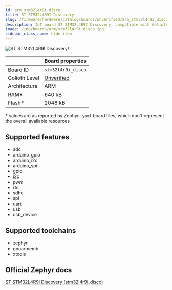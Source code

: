 ```yaml
---
id: arm_stm32l4r9i_disco
title: ST STM32L4R9I Discovery
slug: /firmware/hardware/catalog/boards/unverified/arm_stm32l4r9i_disco
description: IoT board ST STM32L4R9I Discovery, compatible with Golioth at unverified level.
image: /img/boards/arm/stm32l4r9i_disco.jpg
sidebar_class_name: hide-item
---
```


[//]: # (This is an auto-generated file, do not edit! Changes to it will be lost upon re-generation)

![ST STM32L4R9I Discovery!](/img/boards/arm/stm32l4r9i_disco.jpg "ST STM32L4R9I Discovery")

|                | Board properties     |
| -------------  | -------------------- |
| Board ID       | `stm32l4r9i_disco` |
| Golioth Level  | [Unverified](/firmware/hardware#unverified-boards) |
| Architecture   | ARM |
| RAM*           | 640 kB |
| Flash*         | 2048 kB |

\* values are as reported by Zephyr `.yaml` board files, which don't represent the overall available resources



## Supported features

* adc
* arduino_gpio
* arduino_i2c
* arduino_spi
* gpio
* i2c
* pwm
* rtc
* sdhc
* spi
* uart
* usb
* usb_device

## Supported toolchains

* zephyr
* gnuarmemb
* xtools

## Official Zephyr docs

[ST STM32L4R9I Discovery (stm32l4r9i_disco)](https://docs.zephyrproject.org/3.6.0/boards/arm/stm32l4r9i_disco/doc/index.html)
